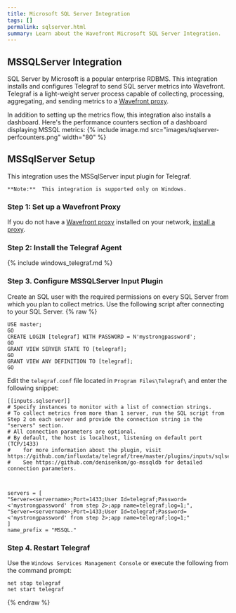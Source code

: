 ```yaml
---
title: Microsoft SQL Server Integration
tags: []
permalink: sqlserver.html
summary: Learn about the Wavefront Microsoft SQL Server Integration.
---
```

## MSSQLServer Integration

SQL Server by Microsoft is a popular enterprise RDBMS. This integration installs and configures Telegraf to send SQL server metrics into Wavefront. Telegraf is a light-weight server process capable of collecting, processing, aggregating, and sending metrics to a [Wavefront proxy](https://docs.wavefront.com/proxies.html).

In addition to setting up the metrics flow, this integration also installs a dashboard. Here's the performance counters section of a dashboard displaying MSSQL metrics:
{% include image.md src="images/sqlserver-perfcounters.png" width="80" %}

## MSSqlServer Setup

This integration uses the MSSqlServer input plugin for Telegraf.



    **Note:**  This integration is supported only on Windows.

### Step 1: Set up a Wavefront Proxy

If you do not have a [Wavefront proxy](https://docs.wavefront.com/proxies.html) installed on your network, [install a proxy](/proxies/add).

### Step 2: Install the Telegraf Agent

{% include windows_telegraf.md %}

### Step 3. Configure MSSQLServer Input Plugin

Create an SQL user with the required permissions on every SQL Server from which you plan to collect metrics. Use the following script after connecting to your SQL Server.
{% raw %}
```
USE master;
GO
CREATE LOGIN [telegraf] WITH PASSWORD = N'mystrongpassword';
GO
GRANT VIEW SERVER STATE TO [telegraf];
GO
GRANT VIEW ANY DEFINITION TO [telegraf];
GO

```
Edit the `telegraf.conf` file located in `Program Files\Telegraf\` and enter the following snippet:


```
[[inputs.sqlserver]]
# Specify instances to monitor with a list of connection strings.
# To collect metrics from more than 1 server, run the SQL script from Step 2 on each server and provide the connection string in the "servers" section.
# All connection parameters are optional.
# By default, the host is localhost, listening on default port (TCP/1433)
#    for more information about the plugin, visit https://github.com/influxdata/telegraf/tree/master/plugins/inputs/sqlserver
#    See https://github.com/denisenkom/go-mssqldb for detailed connection parameters.



servers = [
"Server=<servername>;Port=1433;User Id=telegraf;Password=<'mystrongpassword' from step 2>;app name=telegraf;log=1;",
"Server=<servername>;Port=1433;User Id=telegraf;Password=<'mystrongpassword' from step 2>;app name=telegraf;log=1;"
]
name_prefix = "MSSQL."
```


### Step 4. Restart Telegraf

Use the `Windows Services Management Console` or execute the following from the command prompt:

```
net stop telegraf
net start telegraf
```
{% endraw %}
